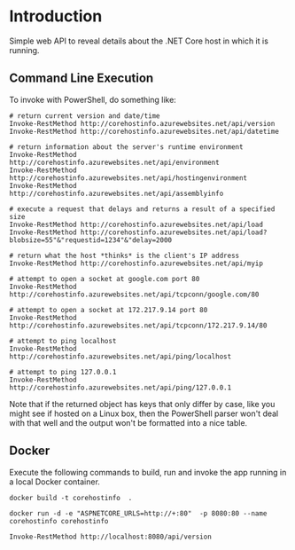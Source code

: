 # Introduction

Simple web API to reveal details about the .NET Core host in which it is running.

## Command Line Execution

To invoke with PowerShell, do something like:

    # return current version and date/time
    Invoke-RestMethod http://corehostinfo.azurewebsites.net/api/version
    Invoke-RestMethod http://corehostinfo.azurewebsites.net/api/datetime

    # return information about the server's runtime environment
    Invoke-RestMethod http://corehostinfo.azurewebsites.net/api/environment
    Invoke-RestMethod http://corehostinfo.azurewebsites.net/api/hostingenvironment
    Invoke-RestMethod http://corehostinfo.azurewebsites.net/api/assemblyinfo

    # execute a request that delays and returns a result of a specified size
    Invoke-RestMethod http://corehostinfo.azurewebsites.net/api/load
    Invoke-RestMethod http://corehostinfo.azurewebsites.net/api/load?blobsize=55"&"requestid=1234"&"delay=2000

    # return what the host *thinks* is the client's IP address
    Invoke-RestMethod http://corehostinfo.azurewebsites.net/api/myip

    # attempt to open a socket at google.com port 80
    Invoke-RestMethod http://corehostinfo.azurewebsites.net/api/tcpconn/google.com/80

    # attempt to open a socket at 172.217.9.14 port 80
    Invoke-RestMethod http://corehostinfo.azurewebsites.net/api/tcpconn/172.217.9.14/80

    # attempt to ping localhost
    Invoke-RestMethod http://corehostinfo.azurewebsites.net/api/ping/localhost

    # attempt to ping 127.0.0.1
    Invoke-RestMethod http://corehostinfo.azurewebsites.net/api/ping/127.0.0.1

Note that if the returned object has keys that only differ by case, like
you might see if hosted on a Linux box, then the PowerShell parser won't deal
with that well and the output won't be formatted into a nice table.

## Docker

Execute the following commands to build, run and invoke the app running in a local Docker container.

    docker build -t corehostinfo  .

    docker run -d -e "ASPNETCORE_URLS=http://+:80"  -p 8080:80 --name corehostinfo corehostinfo

    Invoke-RestMethod http://localhost:8080/api/version